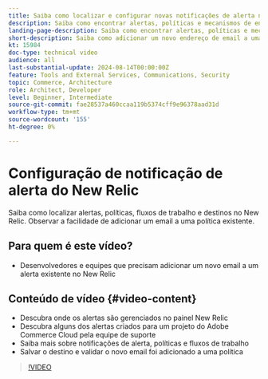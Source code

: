 ```yaml
---
title: Saiba como localizar e configurar novas notificações de alerta no New Relic
description: Saiba como encontrar alertas, políticas e mecanismos de entrega para alertas do New Relic
landing-page-description: Saiba como encontrar alertas, políticas e mecanismos de entrega para alertas do New Relic
short-description: Saiba como adicionar um novo endereço de email a uma política de alerta existente no New Relic.
kt: 15984
doc-type: technical video
audience: all
last-substantial-update: 2024-08-14T00:00:00Z
feature: Tools and External Services, Communications, Security
topic: Commerce, Architecture
role: Architect, Developer
level: Beginner, Intermediate
source-git-commit: fae28537a460ccaa119b5374cff9e96378aad31d
workflow-type: tm+mt
source-wordcount: '155'
ht-degree: 0%

---
```


# Configuração de notificação de alerta do New Relic

Saiba como localizar alertas, políticas, fluxos de trabalho e destinos no New Relic. Observar a facilidade de adicionar um email a uma política existente.

## Para quem é este vídeo?

* Desenvolvedores e equipes que precisam adicionar um novo email a um alerta existente no New Relic

## Conteúdo de vídeo {#video-content}

* Descubra onde os alertas são gerenciados no painel New Relic
* Descubra alguns dos alertas criados para um projeto do Adobe Commerce Cloud pela equipe de suporte
* Saiba mais sobre notificações de alerta, políticas e fluxos de trabalho
* Salvar o destino e validar o novo email foi adicionado a uma política

>[!VIDEO](https://video.tv.adobe.com/v/3432774?learn=on)
